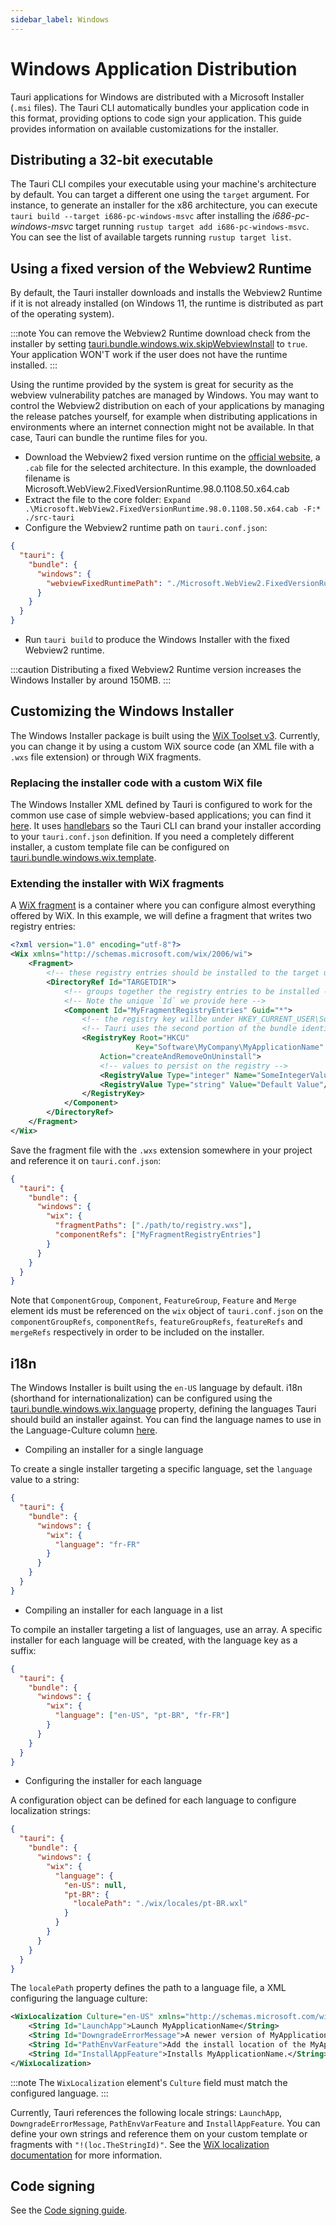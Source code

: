 ```yaml
---
sidebar_label: Windows
---
```


# Windows Application Distribution

Tauri applications for Windows are distributed with a Microsoft Installer (`.msi` files). The Tauri CLI automatically bundles your application code in this format, providing options to code sign your application. This guide provides information on available customizations for the installer.

## Distributing a 32-bit executable

The Tauri CLI compiles your executable using your machine's architecture by default. You can target a different one using the `target` argument. For instance, to generate an installer for the x86 architecture, you can execute `tauri build --target i686-pc-windows-msvc` after installing the *i686-pc-windows-msvc* target running `rustup target add i686-pc-windows-msvc`. You can see the list of available targets running `rustup target list`.

## Using a fixed version of the Webview2 Runtime

By default, the Tauri installer downloads and installs the Webview2 Runtime if it is not already installed (on Windows 11, the runtime is distributed as part of the operating system).

:::note
You can remove the Webview2 Runtime download check from the installer by setting [tauri.bundle.windows.wix.skipWebviewInstall] to `true`. Your application WON'T work if the user does not have the runtime installed.
:::

Using the runtime provided by the system is great for security as the webview vulnerability patches are managed by Windows. You may want to control the Webview2 distribution on each of your applications by managing the release patches yourself, for example when distributing applications in environments where an internet connection might not be available. In that case, Tauri can bundle the runtime files for you.

- Download the Webview2 fixed version runtime on the [official website], a `.cab` file for the selected architecture. In this example, the downloaded filename is Microsoft.WebView2.FixedVersionRuntime.98.0.1108.50.x64.cab
- Extract the file to the core folder: `Expand .\Microsoft.WebView2.FixedVersionRuntime.98.0.1108.50.x64.cab -F:* ./src-tauri`
- Configure the Webview2 runtime path on `tauri.conf.json`:

```json
{
  "tauri": {
    "bundle": {
      "windows": {
        "webviewFixedRuntimePath": "./Microsoft.WebView2.FixedVersionRuntime.98.0.1108.50.x64/"
      }
    }
  }
}
```

- Run `tauri build` to produce the Windows Installer with the fixed Webview2 runtime.

:::caution
Distributing a fixed Webview2 Runtime version increases the Windows Installer by around 150MB.
:::

## Customizing the Windows Installer

The Windows Installer package is built using the [WiX Toolset v3]. Currently, you can change it by using a custom WiX source code (an XML file with a `.wxs` file extension) or through WiX fragments.

### Replacing the installer code with a custom WiX file

The Windows Installer XML defined by Tauri is configured to work for the common use case of simple webview-based applications; you can find it [here]. It uses [handlebars] so the Tauri CLI can brand your installer according to your `tauri.conf.json` definition. If you need a completely different installer, a custom template file can be configured on [tauri.bundle.windows.wix.template].

### Extending the installer with WiX fragments

A [WiX fragment] is a container where you can configure almost everything offered by WiX. In this example, we will define a fragment that writes two registry entries:

```xml
<?xml version="1.0" encoding="utf-8"?>
<Wix xmlns="http://schemas.microsoft.com/wix/2006/wi">
    <Fragment>
        <!-- these registry entries should be installed to the target user's machine -->
        <DirectoryRef Id="TARGETDIR">
            <!-- groups together the registry entries to be installed -->
            <!-- Note the unique `Id` we provide here -->
            <Component Id="MyFragmentRegistryEntries" Guid="*">
                <!-- the registry key willbe under HKEY_CURRENT_USER\Software\MyCompany\MyApplicationName -->
                <!-- Tauri uses the second portion of the bundle identifier as the `MyCompany` name (e.g. `tauri-apps` in `com.tauri-apps.test`)  -->
                <RegistryKey Root="HKCU"
                            Key="Software\MyCompany\MyApplicationName"
                    Action="createAndRemoveOnUninstall">
                    <!-- values to persist on the registry -->
                    <RegistryValue Type="integer" Name="SomeIntegerValue" Value="1" KeyPath="yes"/>
                    <RegistryValue Type="string" Value="Default Value"/>
                </RegistryKey>
            </Component>
        </DirectoryRef>
    </Fragment>
</Wix>
```

Save the fragment file with the `.wxs` extension somewhere in your project and reference it on `tauri.conf.json`:

```json
{
  "tauri": {
    "bundle": {
      "windows": {
        "wix": {
          "fragmentPaths": ["./path/to/registry.wxs"],
          "componentRefs": ["MyFragmentRegistryEntries"]
        }
      }
    }
  }
}
```

Note that `ComponentGroup`, `Component`, `FeatureGroup`, `Feature` and `Merge` element ids must be referenced on the `wix` object of `tauri.conf.json` on the `componentGroupRefs`, `componentRefs`, `featureGroupRefs`, `featureRefs` and `mergeRefs` respectively in order to be included on the installer.

## i18n

The Windows Installer is built using the `en-US` language by default. i18n (shorthand for internationalization) can be configured using the [tauri.bundle.windows.wix.language] property, defining the languages Tauri should build an installer against. You can find the language names to use in the Language-Culture column [here][1].

- Compiling an installer for a single language

To create a single installer targeting a specific language, set the `language` value to a string:

```json
{
  "tauri": {
    "bundle": {
      "windows": {
        "wix": {
          "language": "fr-FR"
        }
      }
    }
  }
}
```

- Compiling an installer for each language in a list

To compile an installer targeting a list of languages, use an array. A specific installer for each language will be created, with the language key as a suffix:

```json
{
  "tauri": {
    "bundle": {
      "windows": {
        "wix": {
          "language": ["en-US", "pt-BR", "fr-FR"]
        }
      }
    }
  }
}
```

-   Configuring the installer for each language

A configuration object can be defined for each language to configure localization strings:

```json
{
  "tauri": {
    "bundle": {
      "windows": {
        "wix": {
          "language": {
            "en-US": null,
            "pt-BR": {
              "localePath": "./wix/locales/pt-BR.wxl"
            }
          }
        }
      }
    }
  }
}
```

The `localePath` property defines the path to a language file, a XML configuring the language culture:

```xml
<WixLocalization Culture="en-US" xmlns="http://schemas.microsoft.com/wix/2006/localization">
    <String Id="LaunchApp">Launch MyApplicationName</String>
    <String Id="DowngradeErrorMessage">A newer version of MyApplicationName is already installed.</String>
    <String Id="PathEnvVarFeature">Add the install location of the MyApplicationName executable to the PATH system environment variable. This allows the MyApplicationName executable to be called from any location.</String>
    <String Id="InstallAppFeature">Installs MyApplicationName.</String>
</WixLocalization>
```

:::note
The `WixLocalization` element's `Culture` field must match the configured language.
:::

Currently, Tauri references the following locale strings: `LaunchApp`, `DowngradeErrorMessage`, `PathEnvVarFeature` and `InstallAppFeature`. You can define your own strings and reference them on your custom template or fragments with `"!(loc.TheStringId)"`. See the [WiX localization documentation] for more information.

## Code signing

See the [Code signing guide].

[tauri.bundle.windows.wix.skipWebviewInstall]: /docs/api/config/#tauri.bundle.windows.wix.skipWebviewInstall
[official website]: https://developer.microsoft.com/en-us/microsoft-edge/webview2/#download-section
[WiX Toolset v3]: https://wixtoolset.org/documentation/manual/v3/
[here]: https://github.com/tauri-apps/tauri/blob/dev/tooling/bundler/src/bundle/windows/templates/main.wxs
[handlebars]: https://docs.rs/handlebars/latest/handlebars/
[tauri.bundle.windows.wix.template]: /docs/api/config/#tauri.bundle.windows.wix.template
[WiX fragment]: https://wixtoolset.org/documentation/manual/v3/xsd/wix/fragment.html
[tauri.bundle.windows.wix.language]: /docs/api/config/#tauri.bundle.windows.wix.language
[1]: https://docs.microsoft.com/en-us/windows/win32/msi/localizing-the-error-and-actiontext-tables
[WiX localization documentation]: https://wixtoolset.org/documentation/manual/v3/howtos/ui_and_localization/make_installer_localizable.html
[Code signing guide]: ./sign-windows.md
